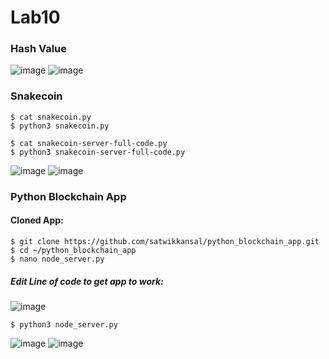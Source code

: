 # Lab10

### Hash Value

![image](https://cdn.discordapp.com/attachments/771717526019244032/1102655766495760444/image.png)
![image](https://cdn.discordapp.com/attachments/771717526019244032/1102656380793532466/image.png)

### Snakecoin
```
$ cat snakecoin.py
$ python3 snakecoin.py

$ cat snakecoin-server-full-code.py
$ python3 snakecoin-server-full-code.py
```
![image](https://cdn.discordapp.com/attachments/771717526019244032/1102660317487575070/image.png)
![image](https://cdn.discordapp.com/attachments/771717526019244032/1102660816592977941/image.png)


### Python Blockchain App
#### Cloned App:
```
$ git clone https://github.com/satwikkansal/python_blockchain_app.git
$ cd ~/python_blockchain_app
$ nano node_server.py
```
##### Edit Line of code to get app to work:
![image](https://cdn.discordapp.com/attachments/771717526019244032/1102663938417627156/image.png)

```
$ python3 node_server.py
```
![image](https://cdn.discordapp.com/attachments/771717526019244032/1102667022493548655/image.png)
![image](https://cdn.discordapp.com/attachments/771717526019244032/1102667076138709074/image.png)

